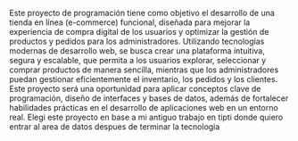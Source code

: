 Este proyecto de programación tiene como objetivo el desarrollo de una tienda en línea (e-commerce) funcional, diseñada para mejorar la experiencia de compra digital de los usuarios y 
optimizar la gestión de productos y pedidos para los administradores. Utilizando tecnologías modernas de desarrollo web, se busca crear una plataforma intuitiva, segura y escalable,
que permita a los usuarios explorar, seleccionar y comprar productos de manera sencilla, mientras que los administradores puedan gestionar eficientemente el inventario, los pedidos y los clientes. 
Este proyecto será una oportunidad para aplicar conceptos clave de programación, diseño de interfaces y bases de datos, además de fortalecer habilidades prácticas en el desarrollo de aplicaciones web
en un entorno real.
Elegi este proyecto en base a mi antiguo trabajo en tipti donde quiero entrar al area de datos despues de terminar la tecnologia
